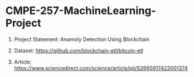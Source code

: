 # CMPE-257-MachineLearning-Project




1. Project Statement: Anamoly Detection Using Blockchain

2. Dataset: https://github.com/blockchain-etl/bitcoin-etl

3. Article: https://www.sciencedirect.com/science/article/pii/S2665917422001374
